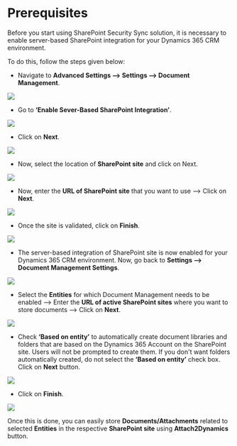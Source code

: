 # Prerequisites

Before you start using SharePoint Security Sync solution, it is necessary to enable server-based SharePoint integration for your Dynamics 365 CRM environment.&#x20;

To do this, follow the steps given below:

* Navigate to **Advanced Settings --> Settings --> Document Management**.

![](../.gitbook/assets/PRE\_1.png)

* Go to **‘Enable Sever-Based SharePoint Integration’**.

![](../.gitbook/assets/PRE\_2.png)

* Click on **Next**.

![](../.gitbook/assets/PRE\_3.png)

* Now, select the location of **SharePoint site** and click on Next.

![](../.gitbook/assets/PRE\_4.png)

* Now, enter the **URL of SharePoint site** that you want to use --> Click on **Next**.

![](../.gitbook/assets/PRE\_6.png)

* Once the site is validated, click on **Finish**.

![](../.gitbook/assets/PRE\_7.png)

* The server-based integration of SharePoint site is now enabled for your Dynamics 365 CRM environment. Now, go back to **Settings --> Document Management Settings**.

![](../.gitbook/assets/PRE\_10.png)

* Select the **Entities** for which Document Management needs to be enabled --> Enter the **URL of active SharePoint sites** where you want to store documents --> Click on **Next**.

![](../.gitbook/assets/PRE\_11.png)

* Check **‘Based on entity’** to automatically create document libraries and folders that are based on the Dynamics 365 Account on the SharePoint site. Users will not be prompted to create them. If you don't want folders automatically created, do not select the **‘Based on entity’** check box. Click on **Next** button.

![](../.gitbook/assets/PRE\_12.png)

* Click on **Finish**.

![](../.gitbook/assets/PRE\_14.png)

Once this is done, you can easily store **Documents/Attachments** related to selected **Entities** in the respective **SharePoint site** using **Attach2Dynamics** button.

